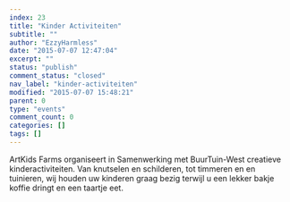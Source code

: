 ```yaml
---
index: 23
title: "Kinder Activiteiten"
subtitle: ""
author: "EzzyHarmless"
date: "2015-07-07 12:47:04"
excerpt: ""
status: "publish"
comment_status: "closed"
nav_label: "kinder-activiteiten"
modified: "2015-07-07 15:48:21"
parent: 0
type: "events"
comment_count: 0
categories: []
tags: []
---
```


ArtKids Farms organiseert in Samenwerking met BuurTuin-West creatieve kinderactiviteiten. Van knutselen en schilderen, tot timmeren en en tuinieren, wij houden uw kinderen graag bezig terwijl u een lekker bakje koffie dringt en een taartje eet.